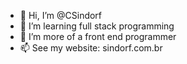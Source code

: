 - 👋 Hi, I’m @CSindorf
- 🌱 I’m learning full stack programming
- 💞️ I’m more of a front end programmer
- 📫 See my website: sindorf.com.br
